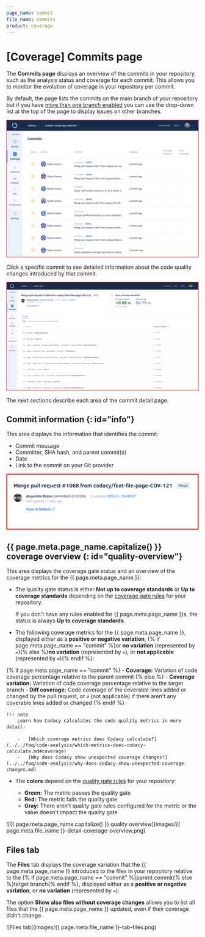 ```yaml
---
page_name: commit
file_name: commits
product: coverage
---
```


# [Coverage] Commits page

The **Commits page** displays an overview of the commits in your repository, such as the analysis status and coverage for each commit. This allows you to monitor the evolution of coverage in your repository per commit.

By default, the page lists the commits on the main branch of your repository but if you have [more than one branch enabled](../../repositories-configure/managing-branches.md) you can use the drop-down list at the top of the page to display issues on other branches.

![Commits page](images/commits.png)<!--TODO Update-->

Click a specific commit to see detailed information about the code quality changes introduced by that commit.

![Commit detail](images/commits-detail.png)

The next sections describe each area of the commit detail page.

## Commit information {: id="info"}

This area displays the information that identifies the commit:

-   Commit message
-   Committer, SHA hash, and parent commit(s)
-   Date
-   Link to the commit on your Git provider

![Commit status](images/commits-detail-status.png)<!--TODO Update-->

<!--coverage-overview-start-->
## {{ page.meta.page_name.capitalize() }} coverage overview {: id="quality-overview"}
<!--TODO Review the entire section-->

This area displays the coverage gate status and an overview of the coverage metrics for the {{ page.meta.page_name }}:

-   The quality gate status is either **Not up to coverage standards** or **Up to coverage standards** depending on the [coverage gate rules](../../repositories-configure/adjusting-quality-settings.md) for your repository.

    If you don't have any rules enabled for {{ page.meta.page_name }}s, the status is always **Up to coverage standards**.

-   The following coverage metrics for the {{ page.meta.page_name }}, displayed either as a **positive or negative variation**, {% if page.meta.page_name == "commit" %}or **no variation** (represented by `=`){% else %}**no variation** (represented by `=`), or **not applicable** (represented by `∅`){% endif %}:

{% if page.meta.page_name == "commit" %}
    -   **Coverage:** Variation of code coverage percentage relative to the parent commit
{% else %}
    -   **Coverage variation:** Variation of code coverage percentage relative to the target branch
    -   **Diff coverage:** Code coverage of the coverable lines added or changed by the pull request, or `∅` (not applicable) if there aren't any coverable lines added or changed
{% endif %}

    !!! note
        Learn how Codacy calculates the code quality metrics in more detail:

        -   [Which coverage metrics does Codacy calculate?](../../faq/code-analysis/which-metrics-does-codacy-calculate.md#coverage)
        -   [Why does Codacy show unexpected coverage changes?](../../faq/code-analysis/why-does-codacy-show-unexpected-coverage-changes.md)

-   The **colors** depend on the [quality gate rules](../repositories-configure/adjusting-quality-settings.md) for your repository:

    -   **Green:** The metric passes the quality gate
    -   **Red:** The metric fails the quality gate
    -   **Gray:** There aren't quality gate rules configured for the metric or the value doesn't impact the quality gate

<!-- vale off -->
![{{ page.meta.page_name.capitalize() }} quality overview](images/{{ page.meta.file_name }}-detail-coverage-overview.png)<!--TODO Update-->
<!-- vale on -->
<!--coverage-overview-end-->

<!--tabs-start-->
## Files tab

The **Files** tab displays the coverage variation that the {{ page.meta.page_name }} introduced to the files in your repository relative to the {% if page.meta.page_name == "commit" %}parent commit{% else %}target branch{% endif %}, displayed either as a **positive or negative variation**, or **no variation** (represented by `=`):

The option **Show also files without coverage changes** allows you to list all files that the {{ page.meta.page_name }} updated, even if their coverage didn't change.

<!-- vale off -->
![Files tab](images/{{ page.meta.file_name }}-tab-files.png)<!--TODO Update-->
<!-- vale on -->
<!--tabs-end-->
